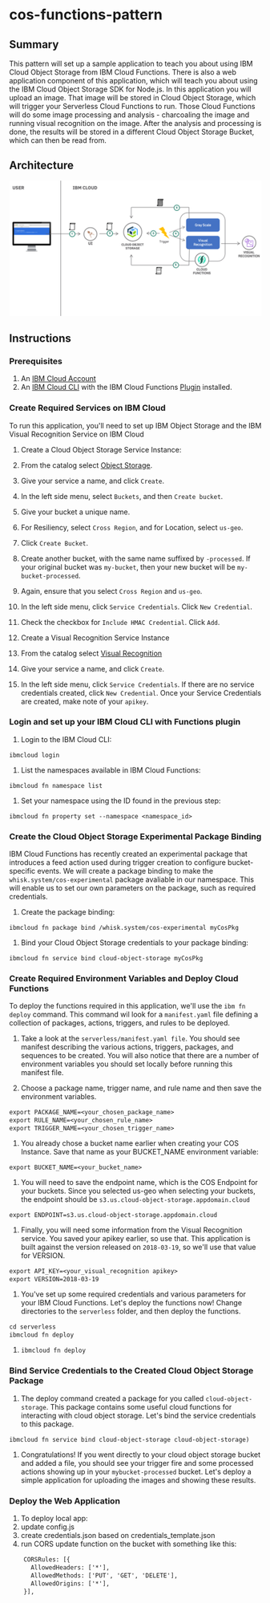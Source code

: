 # cos-functions-pattern
## Summary
This pattern will set up a sample application to teach you about using IBM Cloud Object Storage from IBM Cloud Functions. There is also a web application component of this application, which will teach you about using the IBM Cloud Object Storage SDK for Node.js. In this application you will upload an image. That image will be stored in Cloud Object Storage, which will trigger your Serverless Cloud Functions to run. Those Cloud Functions will do some image processing and analysis - charcoaling the image and running visual recognition on the image. After the analysis and processing is done, the results will be stored in a different Cloud Object Storage Bucket, which can then be read from.

## Architecture
   ![](images/architecture.png)

## Instructions
### Prerequisites
1. An [IBM Cloud Account](https://cloud.ibm.com/register)
1. An [IBM Cloud CLI](https://cloud.ibm.com/docs/cli/reference/ibmcloud?topic=cloud-cli-install-ibmcloud-cli#install_use) with the IBM Cloud Functions [Plugin](https://cloud.ibm.com/docs/openwhisk?topic=cloud-functions-cli_install) installed.

### Create Required Services on IBM Cloud
To run this application, you'll need to set up IBM Object Storage and the IBM Visual Recognition Service on IBM Cloud
1. Create a Cloud Object Storage Service Instance:
  1. From the catalog select [Object Storage](https://cloud.ibm.com/catalog/services/cloud-object-storage).
  1. Give your service a name, and click `Create`.
  1. In the left side menu, select `Buckets`, and then `Create bucket`.
  1. Give your bucket a unique name. 
  1. For Resiliency, select `Cross Region`, and for Location, select `us-geo`.
  1. Click `Create Bucket`.
  1. Create another bucket, with the same name suffixed by `-processed`. If your original bucket was `my-bucket`, then your new bucket will be `my-bucket-processed`.
  1. Again, ensure that you select `Cross Region` and `us-geo`.
  1. In the left side menu, click `Service Credentials`. Click `New Credential`.
  1. Check the checkbox for `Include HMAC Credential`. Click `Add`.

1. Create a Visual Recognition Service Instance
  1. From the catalog select [Visual Recognition](https://cloud.ibm.com/catalog/services/visual-recognition)
  1. Give your service a name, and click `Create`.
  1. In the left side menu, click `Service Credentials`. If there are no service credentials created, click `New Credential`. Once your Service Credentials are created, make note of your `apikey`.

### Login and set up your IBM Cloud CLI with Functions plugin
1. Login to the IBM Cloud CLI:
  ```
  ibmcloud login
  ```

1. List the namespaces available in IBM Cloud Functions:
  ```
  ibmcloud fn namespace list
  ```

1. Set your namespace using the ID found in the previous step:
  ```
  ibmcloud fn property set --namespace <namespace_id>
  ```

### Create the Cloud Object Storage Experimental Package Binding
IBM Cloud Functions has recently created an experimental package that introduces a feed action used during trigger creation to configure bucket-specific events. We will create a package binding to make the `whisk.system/cos-experimental` package avaliable in our namespace. This will enable us to set our own parameters on the package, such as required credentials.

1. Create the package binding:
  ```
  ibmcloud fn package bind /whisk.system/cos-experimental myCosPkg
  ```

1. Bind your Cloud Object Storage credentials to your package binding:
  ```
  ibmcloud fn service bind cloud-object-storage myCosPkg
  ```

### Create Required Environment Variables and Deploy Cloud Functions
To deploy the functions required in this application, we'll use the `ibm fn deploy` command. This command wil look for a `manifest.yaml` file defining a collection of packages, actions, triggers, and rules to be deployed. 
1. Take a look at the `serverless/manifest.yaml file`. You should see manifest describing the various actions, triggers, packages, and sequences to be created. You will also notice that there are a number of environment variables you should set locally before running this manifest file.

1. Choose a package name, trigger name, and rule name and then save the environment variables.
  ```
  export PACKAGE_NAME=<your_chosen_package_name>
  export RULE_NAME=<your_chosen_rule_name>
  export TRIGGER_NAME=<your_chosen_trigger_name>
  ```

1. You already chose a bucket name earlier when creating your COS Instance. Save that name as your BUCKET_NAME environment variable:
  ```
  export BUCKET_NAME=<your_bucket_name>
  ```

1. You will need to save the endpoint name, which is the COS Endpoint for your buckets. Since you selected us-geo when selecting your buckets, the endpoint should be `s3.us.cloud-object-storage.appdomain.cloud`
  ```
  export ENDPOINT=s3.us.cloud-object-storage.appdomain.cloud
  ```

1. Finally, you will need some information from the Visual Recognition service.  You saved your apikey earlier, so use that. This application is built against the version released on `2018-03-19`, so we'll use that value for VERSION.
  ```
  export API_KEY=<your_visual_recognition apikey>
  export VERSION=2018-03-19
  ```

1. You've set up some required credentials and various parameters for your IBM Cloud Functions. Let's deploy the functions now! Change directories to the `serverless` folder, and then deploy the functions.
  ```
  cd serverless
  ibmcloud fn deploy
  ```

1. `ibmcloud fn deploy`

### Bind Service Credentials to the Created Cloud Object Storage Package
1. The deploy command created a package for you called `cloud-object-storage`. This package contains some useful cloud functions for interacting with cloud object storage. Let's bind the service credentials to this package.
  ```
  ibmcloud fn service bind cloud-object-storage cloud-object-storage)
  ```

1. Congratulations! If you went directly to your cloud object storage bucket and added a file, you should see your trigger fire and some processed actions showing up in your `mybucket-processed` bucket. Let's deploy a simple application for uploading the images and showing these results.

### Deploy the Web Application
1. To deploy local app: 
1. update config.js
1. create credentials.json based on credentials_template.json
1. run CORS update function on the bucket with something like this:

```
    CORSRules: [{
      AllowedHeaders: ['*'],
      AllowedMethods: ['PUT', 'GET', 'DELETE'],
      AllowedOrigins: ['*'],
    }],
```